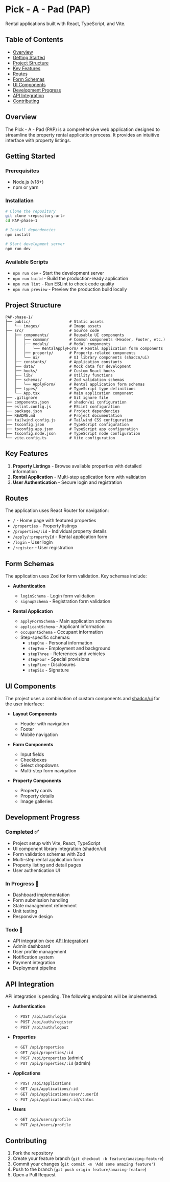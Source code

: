 # Pick - A - Pad (PAP)

Rental applications built with React, TypeScript, and Vite.

## Table of Contents

- [Overview](#overview)
- [Getting Started](#getting-started)
- [Project Structure](#project-structure)
- [Key Features](#key-features)
- [Routes](#routes)
- [Form Schemas](#form-schemas)
- [UI Components](#ui-components)
- [Development Progress](#development-progress)
- [API Integration](#api-integration)
- [Contributing](#contributing)

## Overview

The Pick - A - Pad (PAP) is a comprehensive web application designed to streamline the property rental application process. It provides an intuitive interface with
 property listings.

## Getting Started

### Prerequisites

- Node.js (v18+)
- npm or yarn

### Installation

```bash
# Clone the repository
git clone <repository-url>
cd PAP-phase-1

# Install dependencies
npm install

# Start development server
npm run dev
```

### Available Scripts

- `npm run dev` - Start the development server
- `npm run build` - Build the production-ready application
- `npm run lint` - Run ESLint to check code quality
- `npm run preview` - Preview the production build locally

## Project Structure

```
PAP-phase-1/
├── public/                 # Static assets
│   └── images/             # Image assets
├── src/                    # Source code
│   ├── components/         # Reusable UI components
│   │   ├── common/         # Common components (Header, Footer, etc.)
│   │   ├── modals/         # Modal components
│   │   │   └── RentalApplyForm/ # Rental application form components
│   │   ├── property/       # Property-related components
│   │   └── ui/             # UI library components (shadcn/ui)
│   ├── constants/          # Application constants
│   ├── data/               # Mock data for development
│   ├── hooks/              # Custom React hooks
│   ├── lib/                # Utility functions
│   ├── schemas/            # Zod validation schemas
│   │   └── ApplyForm/      # Rental application form schemas
│   ├── types/              # TypeScript type definitions
│   └── App.tsx             # Main application component
├── .gitignore              # Git ignore file
├── components.json         # shadcn/ui configuration
├── eslint.config.js        # ESLint configuration
├── package.json            # Project dependencies
├── README.md               # Project documentation
├── tailwind.config.js      # Tailwind CSS configuration
├── tsconfig.json           # TypeScript configuration
├── tsconfig.app.json       # TypeScript app configuration
├── tsconfig.node.json      # TypeScript node configuration
└── vite.config.ts          # Vite configuration
```

## Key Features

1. **Property Listings** - Browse available properties with detailed information
2. **Rental Application** - Multi-step application form with validation
3. **User Authentication** - Secure login and registration

## Routes

The application uses React Router for navigation:

- `/` - Home page with featured properties
- `/properties` - Property listings
- `/properties/:id` - Individual property details
- `/apply/:propertyId` - Rental application form
- `/login` - User login
- `/register` - User registration

## Form Schemas

The application uses Zod for form validation. Key schemas include:

- **Authentication**
  - `loginSchema` - Login form validation
  - `signupSchema` - Registration form validation

- **Rental Application**
  - `applyFormSchema` - Main application schema
  - `applicantSchema` - Applicant information
  - `occupantSchema` - Occupant information
  - Step-specific schemas:
    - `stepOne` - Personal information
    - `stepTwo` - Employment and background
    - `stepThree` - References and vehicles
    - `stepFour` - Special provisions
    - `stepFive` - Disclosures
    - `stepSix` - Signature

## UI Components

The project uses a combination of custom components and [shadcn/ui](https://ui.shadcn.com/) for the user interface:

- **Layout Components**
  - Header with navigation
  - Footer
  - Mobile navigation

- **Form Components**
  - Input fields
  - Checkboxes
  - Select dropdowns
  - Multi-step form navigation

- **Property Components**
  - Property cards
  - Property details
  - Image galleries

## Development Progress

### Completed ✅

- Project setup with Vite, React, TypeScript
- UI component library integration (shadcn/ui)
- Form validation schemas with Zod
- Multi-step rental application form
- Property listing and detail pages
- User authentication UI

### In Progress 🔄

- Dashboard implementation
- Form submission handling
- State management refinement
- Unit testing
- Responsive design

### Todo 📝

- API integration (see [API Integration](#api-integration))
- Admin dashboard
- User profile management
- Notification system
- Payment integration
- Deployment pipeline

## API Integration

API integration is pending. The following endpoints will be implemented:

- **Authentication**
  - `POST /api/auth/login`
  - `POST /api/auth/register`
  - `POST /api/auth/logout`

- **Properties**
  - `GET /api/properties`
  - `GET /api/properties/:id`
  - `POST /api/properties` (admin)
  - `PUT /api/properties/:id` (admin)

- **Applications**
  - `POST /api/applications`
  - `GET /api/applications/:id`
  - `GET /api/applications/user/:userId`
  - `PUT /api/applications/:id/status`

- **Users**
  - `GET /api/users/profile`
  - `PUT /api/users/profile`

## Contributing

1. Fork the repository
2. Create your feature branch (`git checkout -b feature/amazing-feature`)
3. Commit your changes (`git commit -m 'Add some amazing feature'`)
4. Push to the branch (`git push origin feature/amazing-feature`)
5. Open a Pull Request